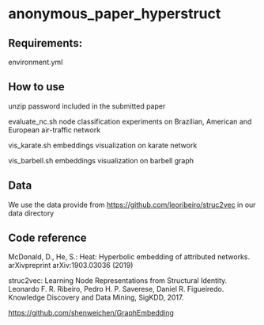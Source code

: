 # anonymous_paper_hyperstruct


## Requirements:
environment.yml

## How to use
unzip password included in the submitted paper 

evaluate_nc.sh   node classification experiments on Brazilian, American and European air-traffic network

vis_karate.sh    embeddings visualization on karate network

vis_barbell.sh   embeddings visualization on barbell graph

## Data
We use the data provide from https://github.com/leoribeiro/struc2vec in our data directory

## Code reference
McDonald, D., He, S.: Heat: Hyperbolic embedding of attributed networks. arXivpreprint arXiv:1903.03036 (2019)

struc2vec: Learning Node Representations from Structural Identity. Leonardo F. R. Ribeiro, Pedro H. P. Saverese, Daniel R. Figueiredo.
Knowledge Discovery and Data Mining, SigKDD, 2017.

https://github.com/shenweichen/GraphEmbedding
